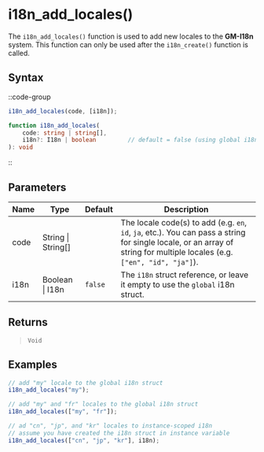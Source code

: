 # i18n_add_locales()

The `i18n_add_locales()` function is used to add new locales to the **GM-I18n** system. This function can only be used after the `i18n_create()` function is called.

## Syntax

::code-group
```js [Usage]
i18n_add_locales(code, [i18n]);
```

```ts [Signature]
function i18n_add_locales(
    code: string | string[],
    i18n?: I18n | boolean         // default = false (using global i18n struct)
): void
```
::

## Parameters

| Name        | Type              | Default      | Description |
|-------------|-------------------|--------------|-------------|
| code        | String \| String\[] |              | The locale code(s) to add (e.g. `en`, `id`, `ja`, etc.). You can pass a string for single locale, or an array of string for multiple locales (e.g. `["en", "id", "ja"]`). |
| i18n        | Boolean \| I18n | `false`      | The `i18n` struct reference, or leave it empty to use the `global` i18n struct. |

## Returns

> `Void`

## Examples

```js [Create Event]
// add "my" locale to the global i18n struct
i18n_add_locales("my");

// add "my" and "fr" locales to the global i18n struct
i18n_add_locales(["my", "fr"]);

// ad "cn", "jp", and "kr" locales to instance-scoped i18n
// assume you have created the i18n struct in instance variable
i18n_add_locales(["cn", "jp", "kr"], i18n);
```
